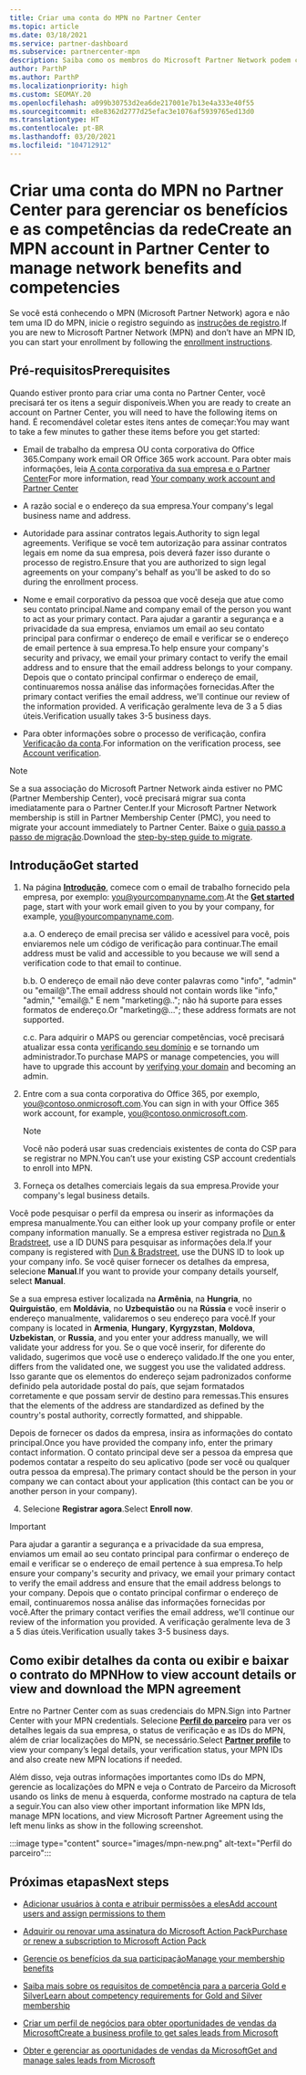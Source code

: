 ```yaml
---
title: Criar uma conta do MPN no Partner Center
ms.topic: article
ms.date: 03/18/2021
ms.service: partner-dashboard
ms.subservice: partnercenter-mpn
description: Saiba como os membros do Microsoft Partner Network podem criar uma conta do Partner Center para gerenciar seus benefícios e competências de rede.
author: ParthP
ms.author: ParthP
ms.localizationpriority: high
ms.custom: SEOMAY.20
ms.openlocfilehash: a099b30753d2ea6de217001e7b13e4a333e40f55
ms.sourcegitcommit: e8e8362d2777d25efac3e1076af5939765ed13d0
ms.translationtype: HT
ms.contentlocale: pt-BR
ms.lasthandoff: 03/20/2021
ms.locfileid: "104712912"
---
```

# <a name="create-an-mpn-account-in-partner-center-to-manage-network-benefits-and-competencies"></a><span data-ttu-id="4a97f-103">Criar uma conta do MPN no Partner Center para gerenciar os benefícios e as competências da rede</span><span class="sxs-lookup"><span data-stu-id="4a97f-103">Create an MPN account in Partner Center to manage network benefits and competencies</span></span>


<span data-ttu-id="4a97f-104">Se você está conhecendo o MPN (Microsoft Partner Network) agora e não tem uma ID do MPN, inicie o registro seguindo as [instruções de registro](https://partner.microsoft.com/dashboard/account/v3/enrollment/introduction/partnership).</span><span class="sxs-lookup"><span data-stu-id="4a97f-104">If you are new to Microsoft Partner Network (MPN) and don’t have an MPN ID, you can start your enrollment by following the [enrollment instructions](https://partner.microsoft.com/dashboard/account/v3/enrollment/introduction/partnership).</span></span>

## <a name="prerequisites"></a><span data-ttu-id="4a97f-105">Pré-requisitos</span><span class="sxs-lookup"><span data-stu-id="4a97f-105">Prerequisites</span></span> 

<span data-ttu-id="4a97f-106">Quando estiver pronto para criar uma conta no Partner Center, você precisará ter os itens a seguir disponíveis.</span><span class="sxs-lookup"><span data-stu-id="4a97f-106">When you are ready to create an account on Partner Center, you will need to have the following items on hand.</span></span>  <span data-ttu-id="4a97f-107">É recomendável coletar estes itens antes de começar:</span><span class="sxs-lookup"><span data-stu-id="4a97f-107">You may want to take a few minutes to gather these items before you get started:</span></span>

- <span data-ttu-id="4a97f-108">Email de trabalho da empresa OU conta corporativa do Office 365.</span><span class="sxs-lookup"><span data-stu-id="4a97f-108">Company work email OR Office 365 work account.</span></span> <span data-ttu-id="4a97f-109">Para obter mais informações, leia [A conta corporativa da sua empresa e o Partner Center](azure-active-directory-tenants-and-partner-center.md)</span><span class="sxs-lookup"><span data-stu-id="4a97f-109">For more information, read [Your company work account and Partner Center](azure-active-directory-tenants-and-partner-center.md)</span></span> 
 
- <span data-ttu-id="4a97f-110">A razão social e o endereço da sua empresa.</span><span class="sxs-lookup"><span data-stu-id="4a97f-110">Your company's legal business name and address.</span></span>

- <span data-ttu-id="4a97f-111">Autoridade para assinar contratos legais.</span><span class="sxs-lookup"><span data-stu-id="4a97f-111">Authority to sign legal agreements.</span></span> <span data-ttu-id="4a97f-112">Verifique se você tem autorização para assinar contratos legais em nome da sua empresa, pois deverá fazer isso durante o processo de registro.</span><span class="sxs-lookup"><span data-stu-id="4a97f-112">Ensure that you are authorized to sign legal agreements on your company's behalf as you'll be asked to do so during the enrollment process.</span></span>

- <span data-ttu-id="4a97f-113">Nome e email corporativo da pessoa que você deseja que atue como seu contato principal.</span><span class="sxs-lookup"><span data-stu-id="4a97f-113">Name and company email of the person you want to act as your primary contact.</span></span> <span data-ttu-id="4a97f-114">Para ajudar a garantir a segurança e a privacidade da sua empresa, enviamos um email ao seu contato principal para confirmar o endereço de email e verificar se o endereço de email pertence à sua empresa.</span><span class="sxs-lookup"><span data-stu-id="4a97f-114">To help ensure your company's security and privacy, we email your primary contact to verify the email address and to ensure that the email address belongs to your company.</span></span> <span data-ttu-id="4a97f-115">Depois que o contato principal confirmar o endereço de email, continuaremos nossa análise das informações fornecidas.</span><span class="sxs-lookup"><span data-stu-id="4a97f-115">After the primary contact verifies the email address, we'll continue our review of the information provided.</span></span> <span data-ttu-id="4a97f-116">A verificação geralmente leva de 3 a 5 dias úteis.</span><span class="sxs-lookup"><span data-stu-id="4a97f-116">Verification usually takes 3-5 business days.</span></span> 

- <span data-ttu-id="4a97f-117">Para obter informações sobre o processo de verificação, confira [Verificação da conta](verification-responses.md).</span><span class="sxs-lookup"><span data-stu-id="4a97f-117">For information on the verification process, see [Account verification](verification-responses.md).</span></span>

>[!NOTE]
><span data-ttu-id="4a97f-118">Se a sua associação do Microsoft Partner Network ainda estiver no PMC (Partner Membership Center), você precisará migrar sua conta imediatamente para o Partner Center.</span><span class="sxs-lookup"><span data-stu-id="4a97f-118">If your Microsoft Partner Network membership is still in Partner Membership Center (PMC), you need to migrate your account immediately to Partner Center.</span></span> <span data-ttu-id="4a97f-119">Baixe o [guia passo a passo de migração](https://assetsprod.microsoft.com/mpn/migrate-pmc-pc-mpa-guide.pptx).</span><span class="sxs-lookup"><span data-stu-id="4a97f-119">Download the [step-by-step guide to migrate](https://assetsprod.microsoft.com/mpn/migrate-pmc-pc-mpa-guide.pptx).</span></span>

## <a name="get-started"></a><span data-ttu-id="4a97f-120">Introdução</span><span class="sxs-lookup"><span data-stu-id="4a97f-120">Get started</span></span>

1. <span data-ttu-id="4a97f-121">Na página [**Introdução**](https://partner.microsoft.com/dashboard/account/v3/enrollment/introduction/partnership), comece com o email de trabalho fornecido pela empresa, por exemplo: you@yourcompanyname.com.</span><span class="sxs-lookup"><span data-stu-id="4a97f-121">At the [**Get started**](https://partner.microsoft.com/dashboard/account/v3/enrollment/introduction/partnership) page, start with your work email given to you by your company, for example, you@yourcompanyname.com.</span></span>

 
    <span data-ttu-id="4a97f-122">a.</span><span class="sxs-lookup"><span data-stu-id="4a97f-122">a.</span></span>  <span data-ttu-id="4a97f-123">O endereço de email precisa ser válido e acessível para você, pois enviaremos nele um código de verificação para continuar.</span><span class="sxs-lookup"><span data-stu-id="4a97f-123">The email address must be valid and accessible to you because we will send a verification code to that email to continue.</span></span>

    <span data-ttu-id="4a97f-124">b.</span><span class="sxs-lookup"><span data-stu-id="4a97f-124">b.</span></span>  <span data-ttu-id="4a97f-125">O endereço de email não deve conter palavras como "info", "admin" ou "email@".</span><span class="sxs-lookup"><span data-stu-id="4a97f-125">The email address should not contain words like "info," "admin," "email@."</span></span> <span data-ttu-id="4a97f-126">E nem "marketing@.."; não há suporte para esses formatos de endereço.</span><span class="sxs-lookup"><span data-stu-id="4a97f-126">Or "marketing@..."; these address formats are not supported.</span></span>

    <span data-ttu-id="4a97f-127">c.</span><span class="sxs-lookup"><span data-stu-id="4a97f-127">c.</span></span>  <span data-ttu-id="4a97f-128">Para adquirir o MAPS ou gerenciar competências, você precisará atualizar essa conta [verificando seu domínio](become-global-admin.md) e se tornando um administrador.</span><span class="sxs-lookup"><span data-stu-id="4a97f-128">To purchase MAPS or manage competencies, you will have to upgrade this account by [verifying your domain](become-global-admin.md) and becoming an admin.</span></span> 

2. <span data-ttu-id="4a97f-129">Entre com a sua conta corporativa do Office 365, por exemplo, you@contoso.onmicrosoft.com.</span><span class="sxs-lookup"><span data-stu-id="4a97f-129">You can sign in with your Office 365 work account, for example, you@contoso.onmicrosoft.com.</span></span>

   >[!NOTE]
   > <span data-ttu-id="4a97f-130">Você não poderá usar suas credenciais existentes de conta do CSP para se registrar no MPN.</span><span class="sxs-lookup"><span data-stu-id="4a97f-130">You can’t use your existing CSP account credentials to enroll into MPN.</span></span>

3. <span data-ttu-id="4a97f-131">Forneça os detalhes comerciais legais da sua empresa.</span><span class="sxs-lookup"><span data-stu-id="4a97f-131">Provide your company's legal business details.</span></span>

<span data-ttu-id="4a97f-132">Você pode pesquisar o perfil da empresa ou inserir as informações da empresa manualmente.</span><span class="sxs-lookup"><span data-stu-id="4a97f-132">You can either look up your company profile or enter company information manually.</span></span> <span data-ttu-id="4a97f-133">Se a empresa estiver registrada no [Dun & Bradstreet](https://partner.microsoft.com/marketing/usisvshowcase/dunandbrad), use a ID DUNS para pesquisar as informações dela.</span><span class="sxs-lookup"><span data-stu-id="4a97f-133">If your company is registered with [Dun & Bradstreet](https://partner.microsoft.com/marketing/usisvshowcase/dunandbrad), use the DUNS ID to look up your company info.</span></span> <span data-ttu-id="4a97f-134">Se você quiser fornecer os detalhes da empresa, selecione **Manual**.</span><span class="sxs-lookup"><span data-stu-id="4a97f-134">If you want to provide your company details yourself, select **Manual**.</span></span>

<span data-ttu-id="4a97f-135">Se a sua empresa estiver localizada na **Armênia**, na **Hungria**, no **Quirguistão**, em **Moldávia**, no **Uzbequistão** ou na **Rússia** e você inserir o endereço manualmente, validaremos o seu endereço para você.</span><span class="sxs-lookup"><span data-stu-id="4a97f-135">If your company is located in **Armenia**, **Hungary**, **Kyrgyzstan**, **Moldova**, **Uzbekistan**, or **Russia**, and you enter your address manually, we will validate your address for you.</span></span> <span data-ttu-id="4a97f-136">Se o que você inserir, for diferente do validado, sugerimos que você use o endereço validado.</span><span class="sxs-lookup"><span data-stu-id="4a97f-136">If the one you enter, differs from the validated one, we suggest you use the validated address.</span></span> <span data-ttu-id="4a97f-137">Isso garante que os elementos do endereço sejam padronizados conforme definido pela autoridade postal do país, que sejam formatados corretamente e que possam servir de destino para remessas.</span><span class="sxs-lookup"><span data-stu-id="4a97f-137">This ensures that the elements of the address are standardized as defined by the country's postal authority, correctly formatted, and shippable.</span></span>  

<span data-ttu-id="4a97f-138">Depois de fornecer os dados da empresa, insira as informações do contato principal.</span><span class="sxs-lookup"><span data-stu-id="4a97f-138">Once you have provided the company info, enter the primary contact information.</span></span> <span data-ttu-id="4a97f-139">O contato principal deve ser a pessoa da empresa que podemos contatar a respeito do seu aplicativo (pode ser você ou qualquer outra pessoa da empresa).</span><span class="sxs-lookup"><span data-stu-id="4a97f-139">The primary contact should be the person in your company we can contact about your application (this contact can be you or another person in your company).</span></span>

4. <span data-ttu-id="4a97f-140">Selecione **Registrar agora**.</span><span class="sxs-lookup"><span data-stu-id="4a97f-140">Select **Enroll now**.</span></span>

>[!IMPORTANT]
><span data-ttu-id="4a97f-141">Para ajudar a garantir a segurança e a privacidade da sua empresa, enviamos um email ao seu contato principal para confirmar o endereço de email e verificar se o endereço de email pertence à sua empresa.</span><span class="sxs-lookup"><span data-stu-id="4a97f-141">To help ensure your company's security and privacy, we email your primary contact to verify the email address and ensure that the email address belongs to your company.</span></span> <span data-ttu-id="4a97f-142">Depois que o contato principal confirmar o endereço de email, continuaremos nossa análise das informações fornecidas por você.</span><span class="sxs-lookup"><span data-stu-id="4a97f-142">After the primary contact verifies the email address, we'll continue our review of the information you provided.</span></span> <span data-ttu-id="4a97f-143">A verificação geralmente leva de 3 a 5 dias úteis.</span><span class="sxs-lookup"><span data-stu-id="4a97f-143">Verification usually takes 3-5 business days.</span></span> 

## <a name="how-to-view-account-details-or-view-and-download-the-mpn-agreement"></a><span data-ttu-id="4a97f-144">Como exibir detalhes da conta ou exibir e baixar o contrato do MPN</span><span class="sxs-lookup"><span data-stu-id="4a97f-144">How to view account details or view and download the MPN agreement</span></span>

<span data-ttu-id="4a97f-145">Entre no Partner Center com as suas credenciais do MPN.</span><span class="sxs-lookup"><span data-stu-id="4a97f-145">Sign into Partner Center with your MPN credentials.</span></span> <span data-ttu-id="4a97f-146">Selecione [**Perfil do parceiro**](https://partner.microsoft.com/pcv/accountsettings/connectedpartnerprofile) para ver os detalhes legais da sua empresa, o status de verificação e as IDs do MPN, além de criar localizações do MPN, se necessário.</span><span class="sxs-lookup"><span data-stu-id="4a97f-146">Select [**Partner profile**](https://partner.microsoft.com/pcv/accountsettings/connectedpartnerprofile) to view your company’s legal details, your verification status, your MPN IDs and also create new MPN locations if needed.</span></span> 

<span data-ttu-id="4a97f-147">Além disso, veja outras informações importantes como IDs do MPN, gerencie as localizações do MPN e veja o Contrato de Parceiro da Microsoft usando os links de menu à esquerda, conforme mostrado na captura de tela a seguir.</span><span class="sxs-lookup"><span data-stu-id="4a97f-147">You can also view other important information like MPN Ids, manage MPN locations, and view Microsoft Partner Agreement using the left menu links as show in the following screenshot.</span></span>

:::image type="content" source="images/mpn-new.png" alt-text="Perfil do parceiro":::


## <a name="next-steps"></a><span data-ttu-id="4a97f-149">Próximas etapas</span><span class="sxs-lookup"><span data-stu-id="4a97f-149">Next steps</span></span>

-  [<span data-ttu-id="4a97f-150">Adicionar usuários à conta e atribuir permissões a eles</span><span class="sxs-lookup"><span data-stu-id="4a97f-150">Add account users and assign permissions to them</span></span>](create-user-accounts-and-set-permissions.md)

-  [<span data-ttu-id="4a97f-151">Adquirir ou renovar uma assinatura do Microsoft Action Pack</span><span class="sxs-lookup"><span data-stu-id="4a97f-151">Purchase or renew a subscription to Microsoft Action Pack</span></span>](mpn-get-action-pack.md)

-  [<span data-ttu-id="4a97f-152">Gerencie os benefícios da sua participação</span><span class="sxs-lookup"><span data-stu-id="4a97f-152">Manage your membership benefits</span></span>](manage-your-partner-network-benefits.md)

-  [<span data-ttu-id="4a97f-153">Saiba mais sobre os requisitos de competência para a parceria Gold e Silver</span><span class="sxs-lookup"><span data-stu-id="4a97f-153">Learn about competency requirements for Gold and Silver membership</span></span>](https://partner.microsoft.com/membership/competencies)

-  [<span data-ttu-id="4a97f-154">Criar um perfil de negócios para obter oportunidades de vendas da Microsoft</span><span class="sxs-lookup"><span data-stu-id="4a97f-154">Create a business profile to get sales leads from Microsoft</span></span>](create-a-marketing-profile.md)

-  [<span data-ttu-id="4a97f-155">Obter e gerenciar as oportunidades de vendas da Microsoft</span><span class="sxs-lookup"><span data-stu-id="4a97f-155">Get and manage sales leads from Microsoft</span></span>](manage-leads.md)
